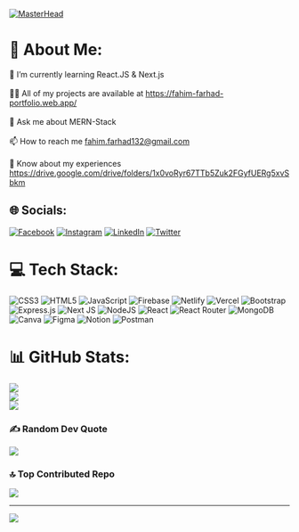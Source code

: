 [![MasterHead](https://images.prismic.io/loco-blogs/79328284-f97b-489f-924c-eb3b17e34b56_image2.png?auto=compress%2Cformat&rect=0%2C0%2C1999%2C1124&w=3840&fit=max)](https://rishavchanda.io)
# 💫 About Me:
🌱 I’m currently learning React.JS &  Next.js<br><br>👨‍💻 All of my projects are available at https://fahim-farhad-portfolio.web.app/<br><br>💬 Ask me about MERN-Stack<br><br>📫 How to reach me fahim.farhad132@gmail.com<br><br>📄 Know about my experiences https://drive.google.com/drive/folders/1x0voRyr67TTb5Zuk2FGyfUERg5xvSbkm


## 🌐 Socials:
[![Facebook](https://img.shields.io/badge/Facebook-%231877F2.svg?logo=Facebook&logoColor=white)](https://facebook.com/fahimfarhadofficial) [![Instagram](https://img.shields.io/badge/Instagram-%23E4405F.svg?logo=Instagram&logoColor=white)](https://instagram.com/fah1m_farhad) [![LinkedIn](https://img.shields.io/badge/LinkedIn-%230077B5.svg?logo=linkedin&logoColor=white)](https://linkedin.com/in/fahim-farhad1) [![Twitter](https://img.shields.io/badge/Twitter-%231DA1F2.svg?logo=Twitter&logoColor=white)](https://twitter.com/fahim_farhad_32) 

# 💻 Tech Stack:
![CSS3](https://img.shields.io/badge/css3-%231572B6.svg?style=flat&logo=css3&logoColor=white) ![HTML5](https://img.shields.io/badge/html5-%23E34F26.svg?style=flat&logo=html5&logoColor=white) ![JavaScript](https://img.shields.io/badge/javascript-%23323330.svg?style=flat&logo=javascript&logoColor=%23F7DF1E) ![Firebase](https://img.shields.io/badge/firebase-%23039BE5.svg?style=flat&logo=firebase) ![Netlify](https://img.shields.io/badge/netlify-%23000000.svg?style=flat&logo=netlify&logoColor=#00C7B7) ![Vercel](https://img.shields.io/badge/vercel-%23000000.svg?style=flat&logo=vercel&logoColor=white) ![Bootstrap](https://img.shields.io/badge/bootstrap-%23563D7C.svg?style=flat&logo=bootstrap&logoColor=white) ![Express.js](https://img.shields.io/badge/express.js-%23404d59.svg?style=flat&logo=express&logoColor=%2361DAFB) ![Next JS](https://img.shields.io/badge/Next-black?style=flat&logo=next.js&logoColor=white) ![NodeJS](https://img.shields.io/badge/node.js-6DA55F?style=flat&logo=node.js&logoColor=white) ![React](https://img.shields.io/badge/react-%2320232a.svg?style=flat&logo=react&logoColor=%2361DAFB) ![React Router](https://img.shields.io/badge/React_Router-CA4245?style=flat&logo=react-router&logoColor=white) ![MongoDB](https://img.shields.io/badge/MongoDB-%234ea94b.svg?style=flat&logo=mongodb&logoColor=white) ![Canva](https://img.shields.io/badge/Canva-%2300C4CC.svg?style=flat&logo=Canva&logoColor=white) 	![Figma](https://img.shields.io/badge/figma-%23F24E1E.svg?style=flat&logo=figma&logoColor=white) ![Notion](https://img.shields.io/badge/Notion-%23000000.svg?style=flat&logo=notion&logoColor=white) ![Postman](https://img.shields.io/badge/Postman-FF6C37?style=flat&logo=postman&logoColor=white)
# 📊 GitHub Stats:
![](https://github-readme-stats.vercel.app/api?username=fahim-farhad1&theme=vue-dark&hide_border=true&include_all_commits=true&count_private=true)<br/>
![](https://github-readme-streak-stats.herokuapp.com/?user=fahim-farhad1&theme=vue-dark&hide_border=true)<br/>
![](https://github-readme-stats.vercel.app/api/top-langs/?username=fahim-farhad1&theme=vue-dark&hide_border=true&include_all_commits=true&count_private=true&layout=compact)

### ✍️ Random Dev Quote
![](https://quotes-github-readme.vercel.app/api?type=horizontal&theme=radical)

### 🔝 Top Contributed Repo
![](https://github-contributor-stats.vercel.app/api?username=fahim-farhad1&limit=5&theme=radical&combine_all_yearly_contributions=true)

---
[![](https://visitcount.itsvg.in/api?id=fahim-farhad1&icon=2&color=3)](https://visitcount.itsvg.in)

<!-- Proudly created with GPRM ( https://gprm.itsvg.in ) -->
